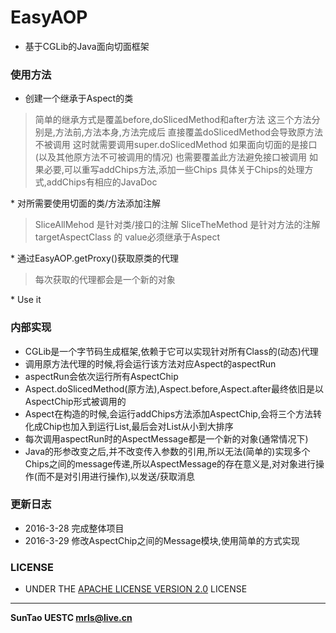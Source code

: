 # EasyAOP
* 基于CGLib的Java面向切面框架

### 使用方法
* 创建一个继承于Aspect的类
<BLOCKQUOTE>简单的继承方式是覆盖before,doSlicedMethod和after方法
这三个方法分别是,方法前,方法本身,方法完成后
直接覆盖doSlicedMethod会导致原方法不被调用
这时就需要调用super.doSlicedMethod
如果面向切面的是接口(以及其他原方法不可被调用的情况)
也需要覆盖此方法避免接口被调用
如果必要,可以重写addChips方法,添加一些Chips
具体关于Chips的处理方式,addChips有相应的JavaDoc</BLOCKQUOTE>
* 对所需要使用切面的类/方法添加注解
<BLOCKQUOTE>SliceAllMehod 是针对类/接口的注解
SliceTheMethod 是针对方法的注解
targetAspectClass 的 value必须继承于Aspect
</BLOCKQUOTE>
* 通过EasyAOP.getProxy()获取原类的代理
<BLOCKQUOTE>每次获取的代理都会是一个新的对象</BLOCKQUOTE>
* Use it

### 内部实现
* CGLib是一个字节码生成框架,依赖于它可以实现针对所有Class的(动态)代理
* 调用原方法代理的时候,将会运行该方法对应Aspect的aspectRun
* aspectRun会依次运行所有AspectChip
* Aspect.doSlicedMethod(原方法),Aspect.before,Aspect.after最终依旧是以AspectChip形式被调用的
* Aspect在构造的时候,会运行addChips方法添加AspectChip,会将三个方法转化成Chip也加入到运行List,最后会对List从小到大排序
* 每次调用aspectRun时的AspectMessage都是一个新的对象(通常情况下)
* Java的形参改变之后,并不改变传入参数的引用,所以无法(简单的)实现多个Chips之间的message传递,所以AspectMessage的存在意义是,对对象进行操作(而不是对引用进行操作),以发送/获取消息

### 更新日志
* 2016-3-28 完成整体项目
* 2016-3-29 修改AspectChip之间的Message模块,使用简单的方式实现


### LICENSE
* UNDER THE [APACHE LICENSE VERSION 2.0](http://www.apache.org/licenses/LICENSE-2.0 ) LICENSE

***
**SunTao UESTC mrls@live.cn**